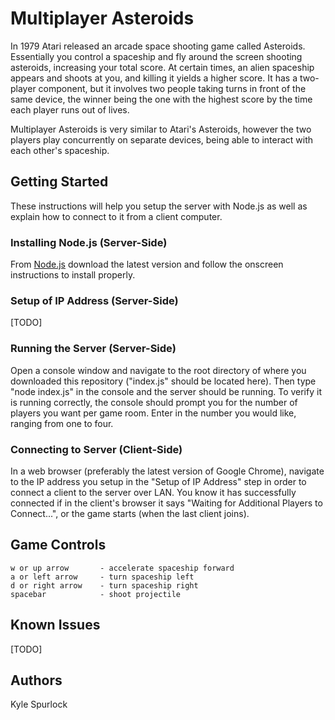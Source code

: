 # Multiplayer Asteroids

In 1979 Atari released an arcade space shooting game called Asteroids. Essentially you control a spaceship and fly around the screen shooting asteroids, increasing your total score. At certain times, an alien spaceship appears and shoots at you, and killing it yields a higher score. It has a two-player component, but it involves two people taking turns in front of the same device, the winner being the one with the highest score by the time each player runs out of lives.

Multiplayer Asteroids is very similar to Atari's Asteroids, however the two players play concurrently on separate devices, being able to interact with each other's spaceship.

## Getting Started

These instructions will help you setup the server with Node.js as well as explain how to connect to it from a client computer.

### Installing Node.js (Server-Side)

From [Node.js](https://nodejs.org/en/) download the latest version and follow the onscreen instructions to install properly.

### Setup of IP Address (Server-Side)

[TODO]

### Running the Server (Server-Side)

Open a console window and navigate to the root directory of where you downloaded this repository ("index.js" should be located here). Then type "node index.js" in the console and the server should be running. To verify it is running correctly, the console should prompt you for the number of players you want per game room. Enter in the number you would like, ranging from one to four.

### Connecting to Server (Client-Side)

In a web browser (preferably the latest version of Google Chrome), navigate to the IP address you setup in the "Setup of IP Address" step in order to connect a client to the server over LAN. You know it has successfully connected if in the client's browser it says "Waiting for Additional Players to Connect...", or the game starts (when the last client joins).

## Game Controls

```
w or up arrow		- accelerate spaceship forward
a or left arrow		- turn spaceship left
d or right arrow	- turn spaceship right
spacebar			- shoot projectile
```

## Known Issues

[TODO]

## Authors

Kyle Spurlock